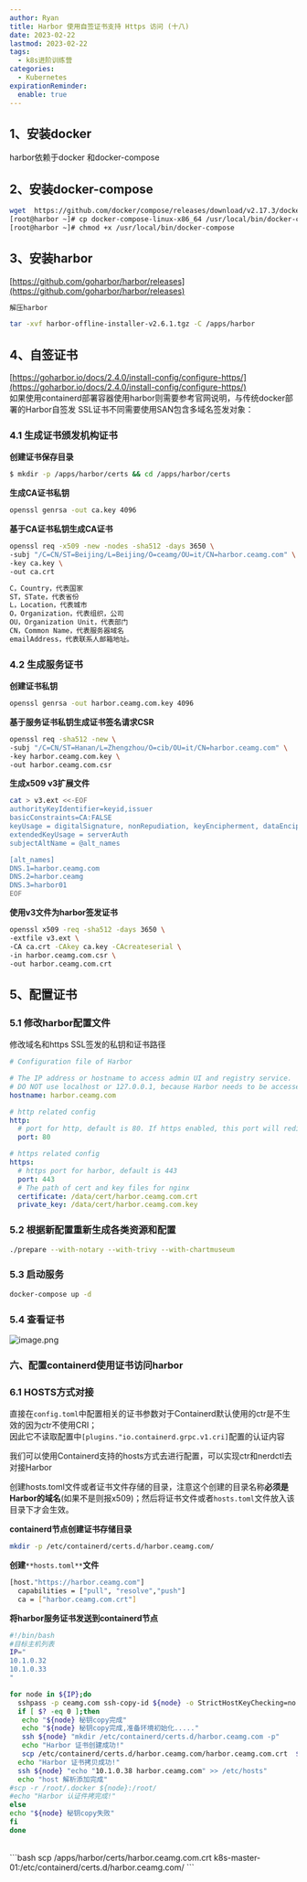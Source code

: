```yaml
---
author: Ryan
title: Harbor 使用自签证书支持 Https 访问 (十八)
date: 2023-02-22
lastmod: 2023-02-22
tags:
  - k8s进阶训练营
categories:
  - Kubernetes
expirationReminder:
  enable: true
---
```





## 1、安装docker 

harbor依赖于docker 和docker-compose

## 2、安装docker-compose


```bash
wget  https://github.com/docker/compose/releases/download/v2.17.3/docker-compose-linux-x86_64
[root@harbor ~]# cp docker-compose-linux-x86_64 /usr/local/bin/docker-compose
[root@harbor ~]# chmod +x /usr/local/bin/docker-compose
```


## 3、安装harbor

[https://github.com/goharbor/harbor/releases](https://github.com/goharbor/harbor/releases)
```bash
解压harbor

tar -xvf harbor-offline-installer-v2.6.1.tgz -C /apps/harbor
```




## 4、自签证书
[https://goharbor.io/docs/2.4.0/install-config/configure-https/](https://goharbor.io/docs/2.4.0/install-config/configure-https/)<br /> 如果使用containerd部署容器使用harbor则需要参考官网说明，与传统docker部署的Harbor自签发 SSL证书不同需要使用SAN包含多域名签发对象：


### 4.1 生成证书颁发机构证书
**创建证书保存目录**
```bash
$ mkdir -p /apps/harbor/certs && cd /apps/harbor/certs
```

**生成CA证书私钥**
```bash
openssl genrsa -out ca.key 4096
```

**基于CA证书私钥生成CA证书**
```bash
openssl req -x509 -new -nodes -sha512 -days 3650 \
-subj "/C=CN/ST=Beijing/L=Beijing/O=ceamg/OU=it/CN=harbor.ceamg.com" \
-key ca.key \
-out ca.crt
```

```bash
C，Country，代表国家
ST，STate，代表省份
L，Location，代表城市
O，Organization，代表组织，公司
OU，Organization Unit，代表部门
CN，Common Name，代表服务器域名
emailAddress，代表联系人邮箱地址。
```


### 4.2 生成服务证书

**创建证书私钥**
```bash
openssl genrsa -out harbor.ceamg.com.key 4096
```

**基于服务证书私钥生成证书签名请求CSR**
```bash
openssl req -sha512 -new \
-subj "/C=CN/ST=Hanan/L=Zhengzhou/O=cib/OU=it/CN=harbor.ceamg.com" \
-key harbor.ceamg.com.key \
-out harbor.ceamg.com.csr
```

**生成x509 v3扩展文件**
```bash
cat > v3.ext <<-EOF
authorityKeyIdentifier=keyid,issuer
basicConstraints=CA:FALSE
keyUsage = digitalSignature, nonRepudiation, keyEncipherment, dataEncipherment
extendedKeyUsage = serverAuth
subjectAltName = @alt_names

[alt_names]
DNS.1=harbor.ceamg.com
DNS.2=harbor.ceamg
DNS.3=harbor01
EOF
```

**使用v3文件为harbor签发证书**
```bash
openssl x509 -req -sha512 -days 3650 \
-extfile v3.ext \
-CA ca.crt -CAkey ca.key -CAcreateserial \
-in harbor.ceamg.com.csr \
-out harbor.ceamg.com.crt
```



## 5、配置证书

### 5.1 修改harbor配置文件
修改域名和https SSL签发的私钥和证书路径
```yaml
# Configuration file of Harbor

# The IP address or hostname to access admin UI and registry service.
# DO NOT use localhost or 127.0.0.1, because Harbor needs to be accessed by external clients.
hostname: harbor.ceamg.com

# http related config
http:
  # port for http, default is 80. If https enabled, this port will redirect to https port
  port: 80

# https related config
https:
  # https port for harbor, default is 443
  port: 443
  # The path of cert and key files for nginx
  certificate: /data/cert/harbor.ceamg.com.crt
  private_key: /data/cert/harbor.ceamg.com.key
```


### 5.2 根据新配置重新生成各类资源和配置
```bash
./prepare --with-notary --with-trivy --with-chartmuseum
```



### 5.3 启动服务
```bash
docker-compose up -d
```


### 5.4 查看证书
![image.png](https://cdn.nlark.com/yuque/0/2023/png/33538388/1686217694997-cd503b47-c58e-46c6-abe4-34716128e710.png#averageHue=%23fefefe&clientId=u5fdbaac9-ac3b-4&from=paste&height=709&id=u38ffd803&originHeight=709&originWidth=809&originalType=binary&ratio=1&rotation=0&showTitle=false&size=31867&status=done&style=none&taskId=u0e8ece9e-36a6-4223-b3e1-3a4c5874ad1&title=&width=809)




### 六、配置containerd使用证书访问harbor


### 6.1 HOSTS方式对接
直接在`config.toml`中配置相关的证书参数对于Containerd默认使用的ctr是不生效的因为ctr不使用CRI；<br />因此它不读取配置中`[plugins."io.containerd.grpc.v1.cri]`配置的认证内容

我们可以使用Containerd支持的hosts方式去进行配置，可以实现ctr和nerdctl去对接Harbor

创建hosts.toml文件或者证书文件存储的目录，注意这个创建的目录名称**必须是Harbor的域名**(如果不是则报x509)；然后将证书文件或者`hosts.toml`文件放入该目录下才会生效。

**containerd节点创建证书存储目录**
```bash
mkdir -p /etc/containerd/certs.d/harbor.ceamg.com/
```

**创建**`**hosts.toml**`**文件**

```bash
[host."https://harbor.ceamg.com"]
  capabilities = ["pull", "resolve","push"]
  ca = ["harbor.ceamg.com.crt"]
```

**将harbor服务证书发送到containerd节点**

```bash
#!/bin/bash
#目标主机列表
IP="
10.1.0.32
10.1.0.33
"

for node in ${IP};do
  sshpass -p ceamg.com ssh-copy-id ${node} -o StrictHostKeyChecking=no
  if [ $? -eq 0 ];then
   echo "${node} 秘钥copy完成"
   echo "${node} 秘钥copy完成,准备环境初始化....."
   ssh ${node} "mkdir /etc/containerd/certs.d/harbor.ceamg.com -p"
   echo "Harbor 证书创建成功!"
   scp /etc/containerd/certs.d/harbor.ceamg.com/harbor.ceamg.com.crt  ${node}:/etc/containerd/certs.d/harbor.ceamg.com/
  echo "Harbor 证书拷贝成功!"
  ssh ${node} "echo "10.1.0.38 harbor.ceamg.com" >> /etc/hosts"
  echo "host 解析添加完成"
#scp -r /root/.docker ${node}:/root/
#echo "Harbor 认证件拷完成!"
else
echo "${node} 秘钥copy失败"
fi
done
```
<br />
```bash
scp /apps/harbor/certs/harbor.ceamg.com.crt k8s-master-01:/etc/containerd/certs.d/harbor.ceamg.com/
```





